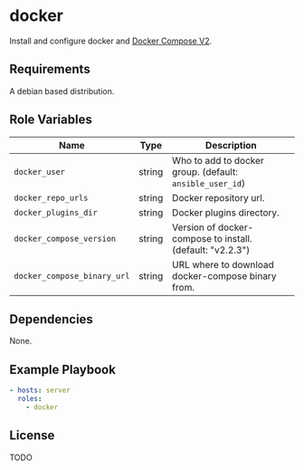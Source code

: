 # docker
Install and configure docker and [Docker Compose V2](https://github.com/docker/compose).

## Requirements
A debian based distribution.

## Role Variables
| Name               | Type   | Description                                                        |
|--------------------|--------|--------------------------------------------------------------------|
| `docker_user`         | string    | Who to add to docker group. (default: `ansible_user_id`) |
| `docker_repo_urls` | string | Docker repository url.   |
| `docker_plugins_dir` | string    | Docker plugins directory. |
| `docker_compose_version` | string | Version of docker-compose to install. (default: "v2.2.3") |
| `docker_compose_binary_url` | string | URL where to download docker-compose binary from. |

## Dependencies
None.

## Example Playbook
```yaml
- hosts: server
  roles:
    - docker
```

## License
TODO
